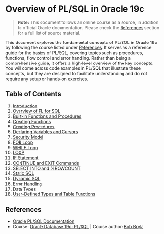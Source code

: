 # Overview of PL/SQL in Oracle 19c

> **Note:** This document follows an online course as a source, in addition to official Oracle documentation. Please check the [References](#references) section for a full list of source material.


This document explores the fundamental concepts of PL/SQL in Oracle 19c by following the course listed under [References](#references). It serves as a reference guide for the basics of PL/SQL, covering topics such as procedures, functions, flow control and error handling. Rather than being a comprehensive guide, it offers a high-level overview of the key concepts. You will come across code examples in PL/SQL that illustrate these concepts, but they are designed to facilitate understanding and do not require any setup or hands-on exercises.

## Table of Contents

1. [Introduction](https://github.com/VladoSkoko/oracle-pl-sql/blob/main/01%20Introduction.md)
2. [Overview of PL for SQL](https://github.com/VladoSkoko/oracle-pl-sql/blob/main/02%20Overview%20of%20PL%20for%20SQL.md)
3. [Built-in Functions and Procedures](https://github.com/VladoSkoko/oracle-pl-sql/blob/main/03.1%20Built-in%20Functions%20and%20Procedures.md)
4. [Creating Functions](https://github.com/VladoSkoko/oracle-pl-sql/blob/main/03.2%20Creating%20Functions.md)
5. [Creating Procedures](https://github.com/VladoSkoko/oracle-pl-sql/blob/main/03.3%20Creating%20Procedures.md)
6. [Declaring Variables and Cursors](https://github.com/VladoSkoko/oracle-pl-sql/blob/main/04%20Declaring%20Variables%20and%20Cursors.md)
7. [Security Model](https://github.com/VladoSkoko/oracle-pl-sql/blob/main/05%20Security%20Model.md)
8. [FOR Loop](https://github.com/VladoSkoko/oracle-pl-sql/blob/main/06.1%20FOR%20Loop.md)
9. [WHILE Loop](https://github.com/VladoSkoko/oracle-pl-sql/blob/main/06.2%20WHILE%20Loop.md)
10. [LOOP](https://github.com/VladoSkoko/oracle-pl-sql/blob/main/06.3%20LOOP.md)
11. [IF Statement](https://github.com/VladoSkoko/oracle-pl-sql/blob/main/06.4%20IF%20Statement.md)
12. [CONTINUE and EXIT Commands](https://github.com/VladoSkoko/oracle-pl-sql/blob/main/06.5%20CONTINUE%20and%20EXIT%20Commands.md)
13. [SELECT INTO and %ROWCOUNT](https://github.com/VladoSkoko/oracle-pl-sql/blob/main/07%20SELECT%20INTO%20and%20%25ROWCOUNT.md)
14. [Static SQL](https://github.com/VladoSkoko/oracle-pl-sql/blob/main/08%20Static%20SQL.md)
15. [Dynamic SQL](https://github.com/VladoSkoko/oracle-pl-sql/blob/main/09%20Dynamic%20SQL.md)
16. [Error Handling](https://github.com/VladoSkoko/oracle-pl-sql/blob/main/10%20Error%20Handling.md)
17. [Data Types](https://github.com/VladoSkoko/oracle-pl-sql/blob/main/11%20Data%20Types.md)
18. [User-Defined Types and Table Functions](https://github.com/VladoSkoko/oracle-pl-sql/blob/main/12%20User-Defined%20Types%20and%20Table%20Functions.md)

## References <a name="references"></a>

- [Oracle PL/SQL Documentation](https://docs.oracle.com/en/database/oracle/oracle-database/19/lnpls/index.html)
- Course: [Oracle Database 19c: PL/SQL](https://www.linkedin.com/learning/oracle-database-19c-pl-sql) | Course author: [Bob Bryla](https://www.linkedin.com/learning/instructors/bob-bryla)
